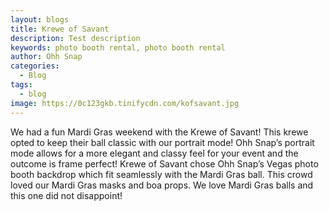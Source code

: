 ```yaml
---
layout: blogs
title: Krewe of Savant
description: Test description
keywords: photo booth rental, photo booth rental
author: Ohh Snap
categories:
  - Blog
tags:
  - blog
image: https://0c123gkb.tinifycdn.com/kofsavant.jpg
---
```

We had a fun Mardi Gras weekend with the Krewe of Savant\! This krewe opted to keep their ball classic with our portrait mode\! Ohh Snap’s portrait mode allows for a more elegant and classy feel for your event and the outcome is frame perfect\! Krewe of Savant chose Ohh Snap’s Vegas photo booth backdrop which fit seamlessly with the Mardi Gras ball. This crowd loved our Mardi Gras masks and boa props. We love Mardi Gras balls and this one did not disappoint\!
